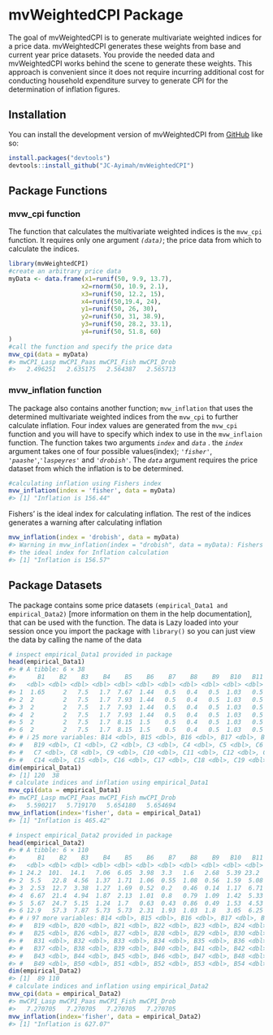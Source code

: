 
<!-- README.md is generated from README.Rmd. Please edit that file -->

# mvWeightedCPI Package

<!-- badges: start -->
<!-- badges: end -->

The goal of mvWeightedCPI is to generate multivariate weighted indices
for a price data. mvWeightedCPI generates these weights from base and
current year price datasets. You provide the needed data and
mvWeightedCPI works behind the scene to generate these weights. This
approach is convenient since it does not require incurring additional
cost for conducting household expenditure survey to generate CPI for the
determination of inflation figures.

## Installation

You can install the development version of mvWeightedCPI from
[GitHub](https://github.com/) like so:

``` r
install.packages("devtools")
devtools::install_github("JC-Ayimah/mvWeightedCPI")
```

## Package Functions

### mvw_cpi function

The function that calculates the multivariate weighted indices is the
`mvw_cpi` function. It requires only one argument *`(data)`*; the price
data from which to calculate the indices.

``` r
library(mvWeightedCPI)
#create an arbitrary price data
myData <- data.frame(x1=runif(50, 9.9, 13.7),
                    x2=rnorm(50, 10.9, 2.1),
                    x3=runif(50, 12.2, 15),
                    x4=runif(50,19.4, 24),
                    y1=runif(50, 26, 30),
                    y2=runif(50, 31, 38.9),
                    y3=runif(50, 28.2, 33.1),
                    y4=runif(50, 51.8, 60)
)
#call the function and specify the price data
mvw_cpi(data = myData)
#> mwCPI_Lasp mwCPI_Paas mwCPI_Fish mwCPI_Drob 
#>   2.496251   2.635175   2.564387   2.565713
```

### mvw_inflation function

The package also contains another function; `mvw_inflation` that uses
the determined multivariate weighted indices from the `mvw_cpi` to
further calculate inflation. Four index values are generated from the
`mvw_cpi` function and you will have to specify which index to use in
the `mvw_inflaion` function. The function takes two arguments *`index`*
and *`data`* . the *`index`* argument takes one of four possible
values(index); *`'fisher'`*, *`'paashe'`*,*`'laspeyres'`* and
*`'drobish'`*. The *`data`* argument requires the price dataset from
which the inflation is to be determined.

``` r
#calculating inflation using Fishers index
mvw_inflation(index = 'fisher', data = myData)
#> [1] "Inflation is 156.44"
```

Fishers’ is the ideal index for calculating inflation. The rest of the
indices generates a warning after calculating inflation

``` r
mvw_inflation(index = 'drobish', data = myData)
#> Warning in mvw_inflation(index = "drobish", data = myData): Fishers index is
#> the ideal index for Inflation calculation
#> [1] "Inflation is 156.57"
```

## Package Datasets

The package contains some price datasets
`(empirical_Data1 and empirical_Data2)` \[more information on them in
the help documentation\], that can be used with the function. The data
is Lazy loaded into your session once you import the package with
`library()` so you can just view the data by calling the name of the
data

``` r
# inspect empirical_Data1 provided in package
head(empirical_Data1)
#> # A tibble: 6 × 38
#>      B1    B2    B3    B4    B5    B6    B7    B8    B9   B10   B11   B12   B13
#>   <dbl> <dbl> <dbl> <dbl> <dbl> <dbl> <dbl> <dbl> <dbl> <dbl> <dbl> <dbl> <dbl>
#> 1  1.65     2   7.5   1.7  7.67  1.44   0.5   0.4   0.5  1.03   0.5   1.5  266.
#> 2  2        2   7.5   1.7  7.93  1.44   0.5   0.4   0.5  1.03   0.5   1.5  266.
#> 3  2        2   7.5   1.7  7.93  1.44   0.5   0.4   0.5  1.03   0.5   1.5  266.
#> 4  2        2   7.5   1.7  7.93  1.44   0.5   0.4   0.5  1.03   0.5   1.5  266.
#> 5  2        2   7.5   1.7  8.15  1.5    0.5   0.4   0.5  1.03   0.5   1.5  266.
#> 6  2        2   7.5   1.7  8.15  1.5    0.5   0.4   0.5  1.03   0.5   1.5  266.
#> # ℹ 25 more variables: B14 <dbl>, B15 <dbl>, B16 <dbl>, B17 <dbl>, B18 <dbl>,
#> #   B19 <dbl>, C1 <dbl>, C2 <dbl>, C3 <dbl>, C4 <dbl>, C5 <dbl>, C6 <dbl>,
#> #   C7 <dbl>, C8 <dbl>, C9 <dbl>, C10 <dbl>, C11 <dbl>, C12 <dbl>, C13 <dbl>,
#> #   C14 <dbl>, C15 <dbl>, C16 <dbl>, C17 <dbl>, C18 <dbl>, C19 <dbl>
dim(empirical_Data1)
#> [1] 120  38
# calculate indices and inflation using empirical_Data1
mvw_cpi(data = empirical_Data1)
#> mwCPI_Lasp mwCPI_Paas mwCPI_Fish mwCPI_Drob 
#>   5.590217   5.719170   5.654180   5.654694
mvw_inflation(index='fisher', data = empirical_Data1)
#> [1] "Inflation is 465.42"
```

``` r
# inspect empirical_Data2 provided in package
head(empirical_Data2)
#> # A tibble: 6 × 110
#>      B1    B2    B3    B4    B5    B6    B7    B8    B9   B10   B11   B12   B13
#>   <dbl> <dbl> <dbl> <dbl> <dbl> <dbl> <dbl> <dbl> <dbl> <dbl> <dbl> <dbl> <dbl>
#> 1 24.2  101.  14.1   7.06  6.05  3.98  3.3   1.6   2.68  5.39 23.2   1.24 12.1 
#> 2  5.5   22.8  4.56  1.37  1.71  1.06  0.55  1.08  0.56  1.59  5.08  0.48  5.69
#> 3  2.53  12.7  3.38  1.27  1.69  0.52  0.2   0.46  0.14  1.17  6.71  0.26  6.33
#> 4  6.67  21.4  4.94  1.87  2.13  1.01  0.8   0.79  1.09  1.42  5.33  0.84  4   
#> 5  5.67  24.7  5.15  1.24  1.7   0.63  0.43  0.86  0.49  1.53  4.53  0.5   5.15
#> 6 12.9   57.3  7.87  5.73  5.73  2.31  1.93  1.03  1.8   3.05  6.25  1.29 10.7 
#> # ℹ 97 more variables: B14 <dbl>, B15 <dbl>, B16 <dbl>, B17 <dbl>, B18 <dbl>,
#> #   B19 <dbl>, B20 <dbl>, B21 <dbl>, B22 <dbl>, B23 <dbl>, B24 <dbl>,
#> #   B25 <dbl>, B26 <dbl>, B27 <dbl>, B28 <dbl>, B29 <dbl>, B30 <dbl>,
#> #   B31 <dbl>, B32 <dbl>, B33 <dbl>, B34 <dbl>, B35 <dbl>, B36 <dbl>,
#> #   B37 <dbl>, B38 <dbl>, B39 <dbl>, B40 <dbl>, B41 <dbl>, B42 <dbl>,
#> #   B43 <dbl>, B44 <dbl>, B45 <dbl>, B46 <dbl>, B47 <dbl>, B48 <dbl>,
#> #   B49 <dbl>, B50 <dbl>, B51 <dbl>, B52 <dbl>, B53 <dbl>, B54 <dbl>, …
dim(empirical_Data2)
#> [1]  89 110
# calculate indices and inflation using empirical_Data2
mvw_cpi(data = empirical_Data2)
#> mwCPI_Lasp mwCPI_Paas mwCPI_Fish mwCPI_Drob 
#>   7.270705   7.270705   7.270705   7.270705
mvw_inflation(index='fisher', data = empirical_Data2)
#> [1] "Inflation is 627.07"
```
